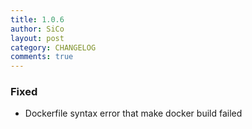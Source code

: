 ```yaml
---
title: 1.0.6
author: SiCo
layout: post
category: CHANGELOG
comments: true
---
```

### Fixed
- Dockerfile syntax error that make docker build failed